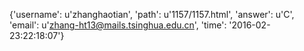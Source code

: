 {'username': u'zhanghaotian', 'path': u'1157/1157.html', 'answer': u'C', 'email': u'zhang-ht13@mails.tsinghua.edu.cn', 'time': '2016-02-23:22:18:07'}